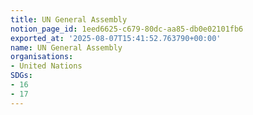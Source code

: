 ```yaml
---
title: UN General Assembly
notion_page_id: 1eed6625-c679-80dc-aa85-db0e02101fb6
exported_at: '2025-08-07T15:41:52.763790+00:00'
name: UN General Assembly
organisations:
- United Nations
SDGs:
- 16
- 17
---
```


